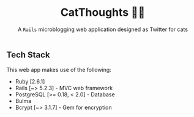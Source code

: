 <h1 align="center">CatThoughts 🍕🥐 </h1>

<div align="center">
  A <code>Rails</code> microblogging web application designed as Twitter for cats
</div>

<br />

## Tech Stack
This web app makes use of the following:
- Ruby [2.6.1]
- Rails [~> 5.2.3] - MVC web framework
- PostgreSQL [>= 0.18, < 2.0] - Database
- Bulma 
- Bcrypt [~> 3.1.7] - Gem for encryption

